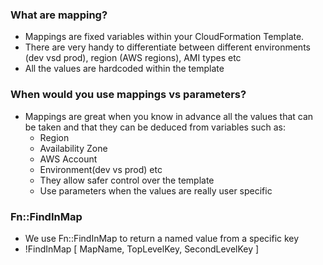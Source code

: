 ### What are mapping?

- Mappings are fixed variables within your CloudFormation Template.
- There are very handy to differentiate between different environments (dev vsd prod), region (AWS regions), AMI types etc
- All the values are hardcoded within the template

### When would you use mappings vs parameters?

- Mappings are great when you know in advance all the values that can be taken and that they can be deduced from variables such as:
  - Region
  - Availability Zone
  - AWS Account
  - Environment(dev vs prod) etc
  - They allow safer control over the template
  - Use parameters when the values are really user specific

### Fn::FindInMap

- We use Fn::FindInMap to return a named value from a specific key
- !FindInMap [ MapName, TopLevelKey, SecondLevelKey ]

